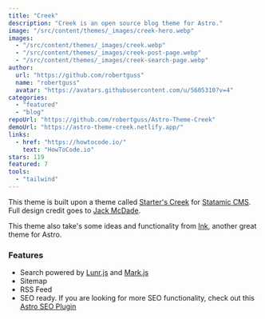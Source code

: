 ```yaml
---
title: "Creek"
description: "Creek is an open source blog theme for Astro."
image: "/src/content/themes/_images/creek-hero.webp"
images:
  - "/src/content/themes/_images/creek.webp"
  - "/src/content/themes/_images/creek-post-page.webp"
  - "/src/content/themes/_images/creek-search-page.webp"
author:
  url: "https://github.com/robertguss"
  name: "robertguss"
  avatar: "https://avatars.githubusercontent.com/u/5605310?v=4"
categories:
  - "featured"
  - "blog"
repoUrl: "https://github.com/robertguss/Astro-Theme-Creek"
demoUrl: "https://astro-theme-creek.netlify.app/"
links:
  - href: "https://howtocode.io/"
    text: "HowToCode.io"
stars: 119
featured: 7
tools:
  - "tailwind"
---
```


<p>
  This theme is built upon a theme called
  <a
    href="https://github.com/statamic/starter-kit-starters-creek"
    rel="noopener noreferrer"
    target="_blank"
    >Starter's Creek</a
  >
  for <a href="https://statamic.com/" rel="noopener noreferrer" target="_blank">Statamic CMS</a>.
  Full design credit goes to
  <a href="https://twitter.com/jackmcdade" rel="noopener noreferrer" target="_blank">Jack McDade</a
  >.
</p>
<p>
  This theme also take's some ideas and functionality from
  <a href="https://github.com/one-aalam/astro-ink" rel="noopener noreferrer" target="_blank">Ink</a
  >, another great theme for Astro.
</p>
<h3>Features</h3>
<ul>
  <li>
    Search powered by
    <a href="https://lunrjs.com/" rel="noopener noreferrer" target="_blank">Lunr.js</a> and
    <a href="https://markjs.io/" rel="noopener noreferrer" target="_blank">Mark.js</a>
  </li>
  <li>Sitemap</li>
  <li>RSS Feed</li>
  <li>
    SEO ready. If you are looking for more SEO functionality, check out this
    <a href="https://github.com/jonasmerlin/astro-seo" rel="noopener noreferrer" target="_blank"
      >Astro SEO Plugin</a
    >
  </li>
</ul>
